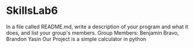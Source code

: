 # SkillsLab6
 In a file called README.md, write a description of your program and what it does, and list your group's members.
 Group Members:
 Benjamin Bravo, Brandon Yasin
 Our Project is a simple calculator in python
